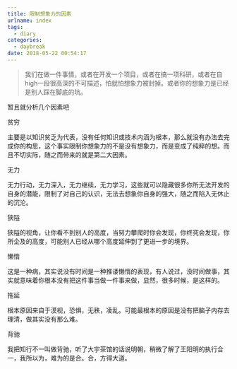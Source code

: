 ```yaml
---
title: 限制想象力的因素
urlname: index
tags:
  - diary
categories:
  - daybreak
date: 2018-05-22 00:54:17
---
```

>我们在做一件事情，或者在开发一个项目，或者在搞一项科研，或者在自high一段很高深的不可描述，怕就怕想象力被封掉。或者你的想象力是已经是别人踩在脚底的坑。
<!-- more -->
暂且就分析几个因素吧

贫穷

主要是以知识贫乏为代表，没有任何知识或技术内涵为根本，那么就没有办法去完成你的构思，这个事实限制你想象力的不是没有想象力，而是变成了纯粹的想。而且不切实际，随之而带来的就是第二大因素。

无力

无力行动，无力深入，无力继续，无力学习，这些就可以隐藏很多你所无法开发的自身的潜能，限制了对自己的认识，无法去想象你自身的强大，随之而陷入无休止的沉沦。

狭隘

狭隘的视角，让你看不到别人的高度，当努力攀爬时你会发现，你终究会发现，你所企及的高度，可能别人已经从哪个高度延伸到了更进一步的境界。

懒惰

这是一种病，其实说没有时间是一种推诿懒惰的表现，有人说过，没时间做事，其实就意味着你根本没有把这件事当做一件事来做，显然，很多时候，是这样的。

拖延

根本原因来自于漠视，恐惧，无秩，凌乱。可能最根本的原因是没有把脑子内存去理清，做其实没有那么难。

背驰

我把知行不一叫做背驰，听了大宇茶馆的话说明朝，稍微了解了王阳明的执行合一，我所以为，难为的是合。合，方得大道。


